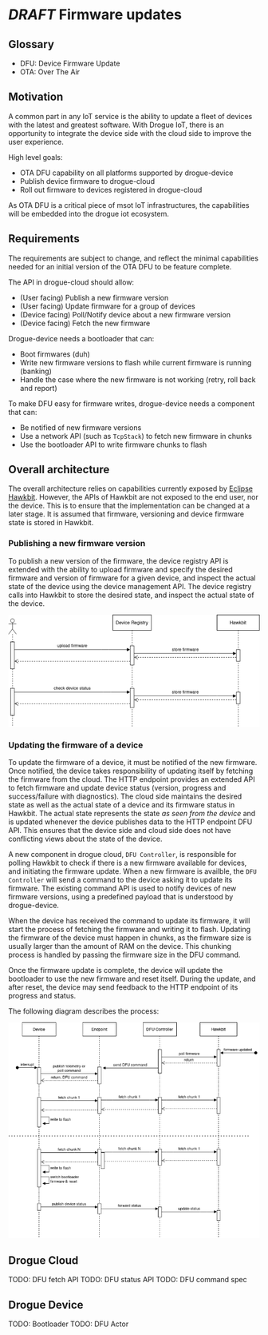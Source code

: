 # *DRAFT* Firmware updates

## Glossary

* DFU: Device Firmware Update
* OTA: Over The Air

## Motivation

A common part in any IoT service is the ability to update a fleet of devices with the latest and greatest software. With Drogue IoT, there is an opportunity
to integrate the device side with the cloud side to improve the user experience.

High level goals:

* OTA DFU capability on all platforms supported by drogue-device
* Publish device firmware to drogue-cloud
* Roll out firmware to devices registered in drogue-cloud

As OTA DFU is a critical piece of msot IoT infrastructures, the capabilities will be embedded into the drogue iot ecosystem.

## Requirements

The requirements are subject to change, and reflect the minimal capabilities needed for an initial version of the OTA DFU to be feature complete.

The API in drogue-cloud should allow:

* (User facing) Publish a new firmware version
* (User facing) Update firmware for a group of devices
* (Device facing) Poll/Notify device about a new firmware version
* (Device facing) Fetch the new firmware

Drogue-device needs a bootloader that can:

* Boot firmwares (duh)
* Write new firmware versions to flash while current firmware is running (banking)
* Handle the case where the new firmware is not working (retry, roll back and report)

To make DFU easy for firmware writes, drogue-device needs a component that can:

* Be notified of new firmware versions
* Use a network API (such as `TcpStack`) to fetch new firmware in chunks
* Use the bootloader API to write firmware chunks to flash

## Overall architecture

The overall architecture relies on capabilities currently exposed by [Eclipse Hawkbit](https://www.eclipse.org/hawkbit/). However, the APIs of Hawkbit are not exposed to the end user, nor the device. This is to ensure that the implementation can be changed at a later stage. It is assumed that firmware, versioning and device firmware state is stored in Hawkbit.

### Publishing a new firmware version

To publish a new version of the firmware, the device registry API is extended with the ability to upload firmware and specify the desired firmware and version of firmware for a given device, and inspect the actual state of the device using the device management API. The device registry calls into Hawkbit to store the desired state, and inspect the actual state of the device.

![Firmware publish](images/dfu-publish.png)

### Updating the firmware of a device

To update the firmware of a device, it must be notified of the new firmware. Once notified, the device takes responsibility of updating itself by fetching the firmware from the cloud. The HTTP endpoint provides an extended API to fetch firmware and update device status (version, progress and success/failure with diagnostics). The cloud side maintains the desired state as well as the actual state of a device and its firmware status in Hawkbit. The actual state represents the state _as seen from the device_ and is updated whenever the device publishes data to the HTTP endpoint DFU API. This ensures that the device side and cloud side does not have conflicting views about the state of the device.

A new component in drogue cloud, `DFU Controller`, is responsible for polling Hawkbit to check if there is a new firmware available for devices, and initiating the firmware update. When a new firmware is availble, the `DFU Controller` will send a command to the device asking it to update its firmware. The existing command API is used to notify devices of new firmware versions, using a predefined payload that is understood by drogue-device.

When the device has received the command to update its firmware, it will start the process of fetching the firmware and writing it to flash. Updating the firmware of the device must happen in chunks, as the firmware size is usually larger than the amount of RAM on the device. This chunking process is handled by passing the firmware size in the DFU command.

Once the firmware update is complete, the device will update the bootloader to use the new firmware and reset itself. During the update, and after reset, the device may send feedback to the HTTP endpoint of its progress and status.

The following diagram describes the process:

![Firmware update](images/dfu-architecture.png)



## Drogue Cloud

TODO: DFU fetch API
TODO: DFU status API
TODO: DFU command spec

## Drogue Device

TODO: Bootloader 
TODO: DFU Actor

